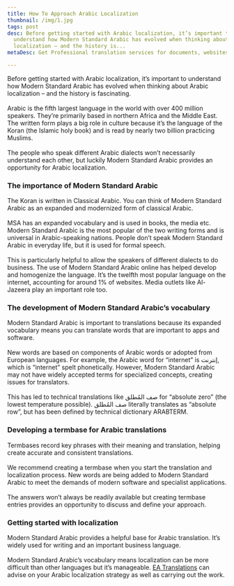 ```yaml
---
title: How To Approach Arabic Localization
thumbnail: /img/1.jpg
tags: post
desc: Before getting started with Arabic localization, it’s important to
  understand how Modern Standard Arabic has evolved when thinking about Arabic
  localization – and the history is...
metaDesc: Get Professional translation services for documents, websites, user manuals, and everything else into Arabic at an excellent value.

---
```

<!--StartFragment-->

Before getting started with Arabic localization, it’s important to understand how Modern Standard Arabic has evolved when thinking about Arabic localization – and the history is fascinating.\
\
Arabic is the fifth largest language in the world with over 400 million speakers. They’re primarily based in northern Africa and the Middle East. The written form plays a big role in culture because it’s the language of the Koran (the Islamic holy book) and is read by nearly two billion practicing Muslims.\
\
The people who speak different Arabic dialects won’t necessarily understand each other, but luckily Modern Standard Arabic provides an opportunity for Arabic localization.

### The importance of Modern Standard Arabic

The Koran is written in Classical Arabic. You can think of Modern Standard Arabic as an expanded and modernized form of classical Arabic.\
\
MSA has an expanded vocabulary and is used in books, the media etc. Modern Standard Arabic is the most popular of the two writing forms and is universal in Arabic-speaking nations. People don’t speak Modern Standard Arabic in everyday life, but it is used for formal speech.\
\
This is particularly helpful to allow the speakers of different dialects to do business. The use of Modern Standard Arabic online has helped develop and homogenize the language. It’s the twelfth most popular language on the internet, accounting for around 1% of websites. Media outlets like Al-Jazeera play an important role too.

### The development of Modern Standard Arabic’s vocabulary

Modern Standard Arabic is important to translations because its expanded vocabulary means you can translate words that are important to apps and software.\
\
New words are based on components of Arabic words or adopted from European languages. For example, the Arabic word for “internet” is إنترنت, which is “internet” spelt phonetically. However, Modern Standard Arabic may not have widely accepted terms for specialized concepts, creating issues for translators.\
\
This has led to technical translations like صف المُطلق for “absolute zero” (the lowest temperature possible). صف المُطلق literally translates as “absolute row”, but has been defined by technical dictionary ARABTERM.

### Developing a termbase for Arabic translations

Termbases record key phrases with their meaning and translation, helping create accurate and consistent translations.\
\
We recommend creating a termbase when you start the translation and localization process. New words are being added to Modern Standard Arabic to meet the demands of modern software and specialist applications.\
\
The answers won’t always be readily available but creating termbase entries provides an opportunity to discuss and define your approach.

### Getting started with localization

Modern Standard Arabic provides a helpful base for Arabic translation. It’s widely used for writing and an important business language.\
\
Modern Standard Arabic’s vocabulary means localization can be more difficult than other languages but it’s manageable. [EA Translations](https://englisharabictranslations.com/) can advise on your Arabic localization strategy as well as carrying out the work. 

<!--EndFragment-->
